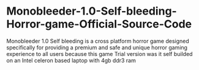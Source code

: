 # Monobleeder-1.0-Self-bleeding-Horror-game-Official-Source-Code
Monobleeder 1.0 Self bleeding is a cross platform horror game designed specifically for providing a premium and safe and unique horror gaming experience to all users because this game Trial version was it self builded on an Intel celeron based laptop with 4gb ddr3 ram

